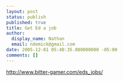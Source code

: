 ```yaml
---
layout: post
status: publish
published: true
title: Get Ed a job
author:
  display_name: Nathan
  email: ndemick@gmail.com
date: 2005-12-01 05:40:35.000000000 -05:00
comments: []
---
```

<a href="http://www.bitter-gamer.com/eds_jobs/">http://www.bitter-gamer.com/eds_jobs/</a>
